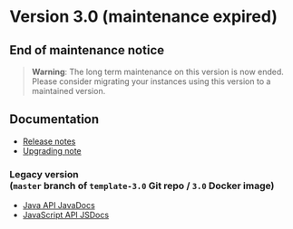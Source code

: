 Version 3.0 (maintenance expired)
=================================

End of maintenance notice
-------------------------

> **Warning**: The long term maintenance on this version is now ended.
> Please consider migrating your instances using this version to a maintained version.

Documentation
-------------

- [Release notes](./releasenote/)
- [Upgrading note](/resource/docs/versions/upgrading)

### **Legacy** version<br/>(`master` branch of `template-3.0` Git repo / `3.0` Docker image)

- <a href="https://platform.simplicite.io/3.0/javadoc/" target="_blank">Java API JavaDocs</a>
- <a href="https://platform.simplicite.io/3.0/jsdoc/" target="_blank">JavaScript API JSDocs</a>
